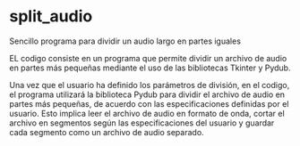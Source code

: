 # split_audio
Sencillo programa para dividir un audio largo en partes iguales

EL codigo consiste en un programa que permite dividir un archivo de audio en partes más pequeñas mediante el uso de las bibliotecas Tkinter y Pydub.

Una vez que el usuario ha definido los parámetros de división, en el codigo, el programa utilizará la biblioteca Pydub para dividir el archivo de audio en partes más pequeñas, de acuerdo con las especificaciones definidas por el usuario. Esto implica leer el archivo de audio en formato de onda, cortar el archivo en segmentos según las especificaciones del usuario y guardar cada segmento como un archivo de audio separado.
